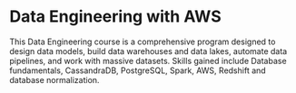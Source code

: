 # Data Engineering with AWS

This Data Engineering course is a comprehensive program designed to design data models, build data warehouses and data lakes, automate data pipelines, 
and work with massive datasets. Skills gained include Database fundamentals, CassandraDB, PostgreSQL, Spark, AWS, Redshift and database normalization. 
